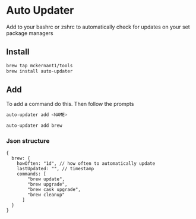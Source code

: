 # Auto Updater
Add to your bashrc or zshrc to automatically check for updates on your set package managers

## Install
```bash
brew tap mckernant1/tools
brew install auto-updater
```

## Add
To add a command do this. Then follow the prompts

```bash
auto-updater add <NAME>
```

```bash
auto-updater add brew
```



### Json structure
```json5
{
  brew: {
    howOften: "1d", // how often to automatically update
    lastUpdated: "", // timestamp
    commands: [
        "brew update",
        "brew upgrade",
        "brew cask upgrade",
        "brew cleanup"
      ]
  }
}
```
